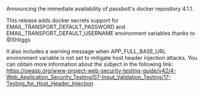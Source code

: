 Announcing the immediate availability of passbolt's docker repository 4.1.1.

This release adds docker secrets support for EMAIL_TRANSPORT_DEFAULT_PASSWORD
and EMAIL_TRANSPORT_DEFAULT_USERNAME environment variables thanks to @Shtiggs

It also includes a warning message when APP_FULL_BASE_URL environment variable
is not set to mitigate host header injection attacks. You can obtain more
information about the subject in the following link: <https://owasp.org/www-project-web-security-testing-guide/v42/4-Web_Application_Security_Testing/07-Input_Validation_Testing/17-Testing_for_Host_Header_Injection>
